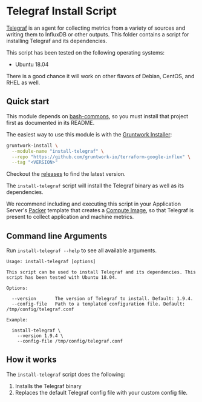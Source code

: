 # Telegraf Install Script

[Telegraf](https://www.influxdata.com/time-series-platform/telegraf/) is an agent for collecting metrics from a variety of sources
and writing them to InfluxDB or other outputs.
This folder contains a script for installing Telegraf and its dependencies.

This script has been tested on the following operating systems:

* Ubuntu 18.04

There is a good chance it will work on other flavors of Debian, CentOS, and RHEL as well.

## Quick start

This module depends on [bash-commons](https://github.com/gruntwork-io/bash-commons), so you must install that project
first as documented in its README.

The easiest way to use this module is with the [Gruntwork Installer](https://github.com/gruntwork-io/gruntwork-installer):

```bash
gruntwork-install \
  --module-name "install-telegraf" \
  --repo "https://github.com/gruntwork-io/terraform-google-influx" \
  --tag "<VERSION>"
```  

Checkout the [releases](https://github.com/gruntwork-io/terraform-google-influx/releases) to find the latest version.

The `install-telegraf` script will install the Telegraf binary as well as its dependencies.

We recommend including and executing this script in your Application Server's
 [Packer](https://www.packer.io/) template that creates a [Compute Image](https://cloud.google.com/compute/docs/images), so that Telegraf is present to collect
 application and machine metrics.


## Command line Arguments

Run `install-telegraf --help` to see all available arguments.

```
Usage: install-telegraf [options]

This script can be used to install Telegraf and its dependencies. This script has been tested with Ubuntu 18.04.

Options:

  --version       The version of Telegraf to install. Default: 1.9.4.
  --config-file   Path to a templated configuration file. Default: /tmp/config/telegraf.conf

Example:

  install-telegraf \
    --version 1.9.4 \
    --config-file /tmp/config/telegraf.conf
```

## How it works

The `install-telegraf` script does the following:

1. Installs the Telegraf binary
1. Replaces the default Telegraf config file with your custom config file.
